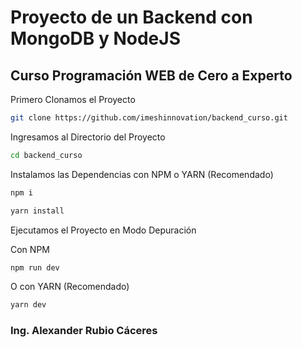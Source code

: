 # Proyecto de un Backend con MongoDB y NodeJS

## Curso Programación WEB de Cero a Experto

Primero Clonamos el Proyecto

```bash
git clone https://github.com/imeshinnovation/backend_curso.git 
```
Ingresamos al Directorio del Proyecto

```bash
cd backend_curso
```

Instalamos las Dependencias con NPM o YARN (Recomendado)

```bash
npm i
```

```bash
yarn install
```

Ejecutamos el Proyecto en Modo Depuración

Con NPM

```bash
npm run dev
```

O con YARN (Recomendado)

```bash
yarn dev
```



### Ing. Alexander Rubio Cáceres
